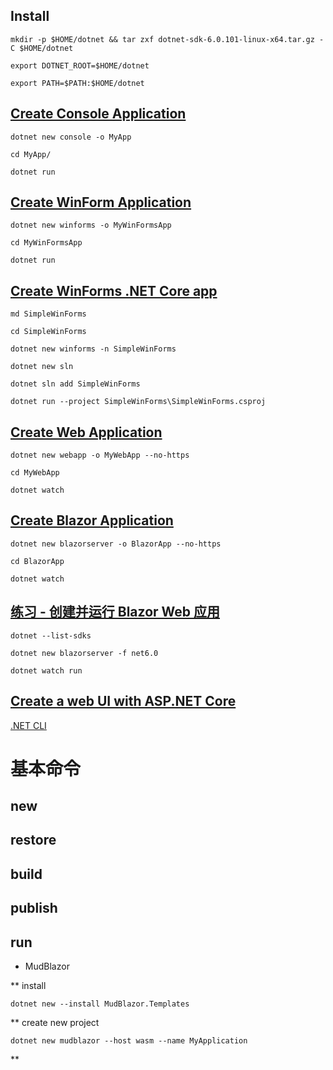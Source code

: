 Install
-------

`mkdir -p $HOME/dotnet && tar zxf dotnet-sdk-6.0.101-linux-x64.tar.gz -C $HOME/dotnet`

`export DOTNET_ROOT=$HOME/dotnet`

`export PATH=$PATH:$HOME/dotnet`

[Create Console Application](https://dotnet.microsoft.com/en-us/learn/aspnet/hello-world-tutorial/intro)
--------------------------------------------------------------------------------------------------------

`dotnet new console -o MyApp`

`cd MyApp/`

`dotnet run`

[Create WinForm Application](https://github.com/dotnet/winforms/blob/main/docs/getting-started.md)
----------------------------------------------------------------------------------------------------

`dotnet new winforms -o MyWinFormsApp`

`cd MyWinFormsApp`

`dotnet run`

[Create WinForms .NET Core app](https://github.com/dotnet/winforms/blob/main/docs/winforms-designer.md)
----------------------------------------------------------------------------------------------------
`md SimpleWinForms`

`cd SimpleWinForms`

`dotnet new winforms -n SimpleWinForms`

`dotnet new sln`

`dotnet sln add SimpleWinForms`

`dotnet run --project SimpleWinForms\SimpleWinForms.csproj`

[Create Web Application](https://dotnet.microsoft.com/en-us/learn/aspnet/hello-world-tutorial/intro) 
-----------------------------------------------------------------------------------------------------

`dotnet new webapp -o MyWebApp --no-https`

`cd MyWebApp`

`dotnet watch`


[Create Blazor Application](https://dotnet.microsoft.com/en-us/learn/aspnet/blazor-tutorial/create) 
-----------------------------------------------------------------------------------------------------

`dotnet new blazorserver -o BlazorApp --no-https`

`cd BlazorApp`

`dotnet watch`

[练习 - 创建并运行 Blazor Web 应用](https://docs.microsoft.com/zh-cn/learn/modules/build-blazor-webassembly-visual-studio-code/3-exercise-configure-enviromnent?WT.mc_id=DT-MVP-5004174)
-----------------------------------------------------------------------------------------------------

`dotnet --list-sdks`

`dotnet new blazorserver -f net6.0`

`dotnet watch run`


[Create a web UI with ASP.NET Core](https://docs.microsoft.com/en-us/learn/modules/create-razor-pages-aspnet-core/)
---------------------------------

[.NET CLI](https://docs.microsoft.com/zh-tw/dotnet/core/tools/)

# 基本命令
## new
## restore
## build
## publish
## run


* MudBlazor

** install

`dotnet new --install MudBlazor.Templates`

** create new project

`dotnet new mudblazor --host wasm --name MyApplication`

** 